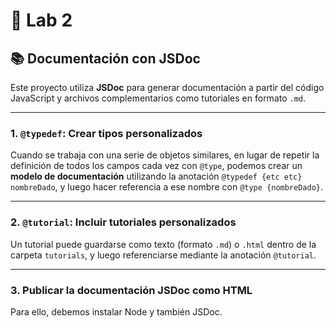# 🧪 Lab 2

## 📚 Documentación con JSDoc

Este proyecto utiliza **JSDoc** para generar documentación a partir del código JavaScript y archivos complementarios como tutoriales en formato `.md`.

---

### 1. `@typedef`: Crear tipos personalizados

Cuando se trabaja con una serie de objetos similares, en lugar de repetir la definición de todos los campos cada vez con `@type`, podemos crear un **modelo de documentación** utilizando la anotación `@typedef {etc etc} nombreDado`, y luego hacer referencia a ese nombre con `@type {nombreDado}`.

---

### 2. `@tutorial`: Incluir tutoriales personalizados

Un tutorial puede guardarse como texto (formato `.md`) o `.html` dentro de la carpeta `tutorials`, y luego referenciarse mediante la anotación `@tutorial`.

---

### 3. Publicar la documentación JSDoc como HTML

Para ello, debemos instalar Node y también JSDoc.


